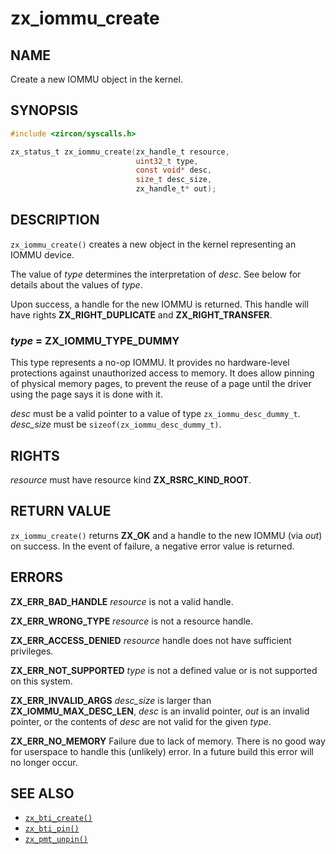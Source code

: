 # zx_iommu_create

## NAME

<!-- Updated by update-docs-from-fidl, do not edit. -->

Create a new IOMMU object in the kernel.

## SYNOPSIS

<!-- Updated by update-docs-from-fidl, do not edit. -->

```c
#include <zircon/syscalls.h>

zx_status_t zx_iommu_create(zx_handle_t resource,
                            uint32_t type,
                            const void* desc,
                            size_t desc_size,
                            zx_handle_t* out);
```

## DESCRIPTION

`zx_iommu_create()` creates a new object in the kernel representing an IOMMU device.

The value of *type* determines the interpretation of *desc*.  See below for
details about the values of *type*.

Upon success, a handle for the new IOMMU is returned.  This handle will have rights
**ZX_RIGHT_DUPLICATE** and **ZX_RIGHT_TRANSFER**.

### *type* = **ZX_IOMMU_TYPE_DUMMY**

This type represents a no-op IOMMU.  It provides no hardware-level protections
against unauthorized access to memory.  It does allow pinning of physical memory
pages, to prevent the reuse of a page until the driver using the page says it is
done with it.

*desc* must be a valid pointer to a value of type `zx_iommu_desc_dummy_t`.
*desc_size* must be `sizeof(zx_iommu_desc_dummy_t)`.

## RIGHTS

<!-- Updated by update-docs-from-fidl, do not edit. -->

*resource* must have resource kind **ZX_RSRC_KIND_ROOT**.

## RETURN VALUE

`zx_iommu_create()` returns **ZX_OK** and a handle to the new IOMMU
(via *out*) on success.  In the event of failure, a negative error value
is returned.

## ERRORS

**ZX_ERR_BAD_HANDLE**  *resource* is not a valid handle.

**ZX_ERR_WRONG_TYPE**  *resource* is not a resource handle.

**ZX_ERR_ACCESS_DENIED**  *resource* handle does not have sufficient privileges.

**ZX_ERR_NOT_SUPPORTED** *type* is not a defined value or is not
supported on this system.

**ZX_ERR_INVALID_ARGS**  *desc_size* is larger than **ZX_IOMMU_MAX_DESC_LEN**,
*desc* is an invalid pointer, *out* is an invalid pointer, or the contents of
*desc* are not valid for the given *type*.

**ZX_ERR_NO_MEMORY**  Failure due to lack of memory.
There is no good way for userspace to handle this (unlikely) error.
In a future build this error will no longer occur.

## SEE ALSO

 - [`zx_bti_create()`]
 - [`zx_bti_pin()`]
 - [`zx_pmt_unpin()`]

<!-- References updated by update-docs-from-fidl, do not edit. -->

[`zx_bti_create()`]: bti_create.md
[`zx_bti_pin()`]: bti_pin.md
[`zx_pmt_unpin()`]: pmt_unpin.md
